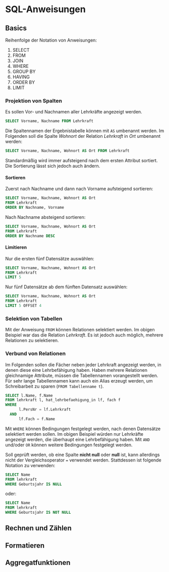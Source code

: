 # SQL-Anweisungen

## Basics

Reihenfolge der Notation von Anweisungen:

1. SELECT
2. FROM
3. JOIN
4. WHERE
5. GROUP BY
6. HAVING
7. ORDER BY
8. LIMIT

### Projektion von Spalten

Es sollen Vor- und Nachnamen aller Lehrkräfte angezeigt werden.

````SQL
SELECT Vorname, Nachname FROM Lehrkraft
````

Die Spaltennamen der Ergebnistabelle können mit ``AS`` umbenannt werden. Im Folgenden soll
die Spalte *Wohnort* der Relation *Lehrkraft* in *Ort* umbenannt werden:

````SQL
SELECT Vorname, Nachname, Wohnort AS Ort FROM Lehrkraft
````

Standardmäßig wird immer aufsteigend nach dem ersten Attribut sortiert. Die
Sortierung lässt sich jedoch auch ändern.

#### Sortieren

Zuerst nach Nachname und dann nach Vorname aufsteigend sortieren:

````SQL
SELECT Vorname, Nachname, Wohnort AS Ort
FROM Lehrkraft
ORDER BY Nachname, Vorname
````

Nach Nachname absteigend sortieren:

````SQL
SELECT Vorname, Nachname, Wohnort AS Ort
FROM Lehrkraft
ORDER BY Nachname DESC
````

#### Limitieren

Nur die ersten fünf Datensätze auswählen:

````SQL
SELECT Vorname, Nachname, Wohnort AS Ort 
FROM Lehrkraft
LIMIT 5
````

Nur fünf Datensätze ab dem fünften Datensatz auswählen:

````SQL
SELECT Vorname, Nachname, Wohnort AS Ort 
FROM Lehrkraft
LIMIT 5 OFFSET 4
````

### Selektion von Tabellen

Mit der Anweisung ``FROM`` können Relationen selektiert werden. Im obigen Beispiel war das
die Relation *Lehrkraft*. Es ist jedoch auch möglich, mehrere Relationen zu selektieren.

### Verbund von Relationen

Im Folgenden sollen die Fächer neben jeder Lehrkraft angezeigt werden, in denen diese
eine Lehrbefähigung haben. Haben mehrere Relationen gleichnamige Attribute, müssen die
Tabellennamen vorangestellt werden. Für sehr lange Tabellennamen kann auch ein Alias erzeugt
werden, um Schreibarbeit zu sparen (``FROM Tabellenname t``).

````SQL
SELECT l.Name, f.Name
FROM lehrkraft l, hat_lehrbefaehigung_in lf, fach f
WHERE
      l.PersNr = lf.Lehrkraft
  AND 
      lf.Fach = f.Name
````

Mit ``WHERE`` können Bedingungen festgelegt werden, nach denen Datensätze selektiert werden
sollen. Im obigen Beispiel würden nur Lehrkräfte angezeigt werden, die überhaupt eine
Lehrbefähigung haben. Mit ``AND`` und/oder ``OR`` können weitere Bedingungen festgelegt werden.

Soll geprüft werden, ob eine Spalte **nicht null** oder **null** ist, kann allerdings nicht
der Vergleichsoperator ``=`` verwendet werden. Stattdessen ist folgende Notation zu verwenden:

````SQL
SELECT Name
FROM lehrkraft
WHERE Geburtsjahr IS NULL
````

oder:

````SQL
SELECT Name
FROM lehrkraft
WHERE Geburtsjahr IS NOT NULL
````

## Rechnen und Zählen

## Formatieren

## Aggregatfunktionen